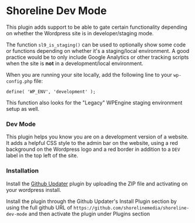 # Shoreline Dev Mode

This plugin adds support to be able to gate certain functionality depending on whether the Wordpress site is in developer/staging mode.

The function `sl9_is_staging()` can be used to optionally show some code or functions depending on whether it's a staging/local environment. A good practice would be to only include Google Analytics or other tracking scripts when the site is **not** in a development/local environment.

When you are running your site locally, add the following line to your `wp-config.php` file:

`define( 'WP_ENV', 'development' );`

This function also looks for the "Legacy" WPEngine staging environment setup as well.

### Dev Mode

This plugin helps you know you are on a development version of a website. It adds a helpful CSS style to the admin bar on the website, using a red background on the Wordpress logo and a red border in addition to a `DEV` label in the top left of the site.

### Installation

Install the [Github Updater](https://github.com/afragen/github-updater/archive/master.zip) plugin by uploading the ZIP file and activating on your wordpress install.

Install the plugin through the Github Updater's Install Plugin section by using the full github URL of `https://github.com/shorelinemedia/shoreline-dev-mode` and then activate the plugin under Plugins section
